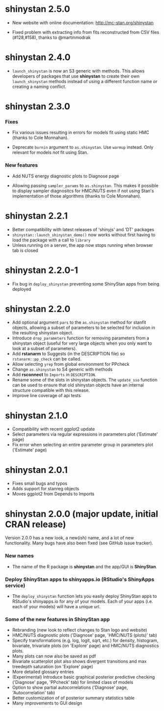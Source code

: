 # shinystan 2.5.0

* New website with online documentation: http://mc-stan.org/shinystan

* Fixed problem with extracting info from fits reconstructed from CSV files (#128,#158), thanks to @martinmodrak

# shinystan 2.4.0

* `launch_shinystan` is now an S3 generic with methods. This allows developers
of packages that use __shinystan__ to create their own `launch_shinystan`
methods instead of using a different function name or creating a naming
conflict.

# shinystan 2.3.0

### Fixes
* Fix various issues resulting in errors for models fit using static HMC (thanks
to Cole Monnahan).

* Deprecate `burnin` argument to `as.shinystan`. Use `warmup` instead. Only
relevant for models _not_ fit using Stan.

### New features

* Add NUTS energy diagnostic plots to Diagnose page

* Allowing passing `sampler_params` to `as.shinystan`. This makes it possible to
display sampler diagnositcs for HMC/NUTS even if not using Stan's implementation
of those algorithms (thanks to Cole Monnahan).

# shinystan 2.2.1

* Better compatibility with latest releases of 'shinyjs' and 'DT' packages
* `shinystan::launch_shinystan_demo()` now works without first having to load
the package with a call to `library`
* Unless running on a server, the app now stops running when browser tab is
closed

# shinystan 2.2.0-1
* Fix bug in `deploy_shinystan` preventing some ShinyStan apps from being
deployed

# shinystan 2.2.0
* Add optional argument `pars` to the `as.shinystan` method for stanfit objects,
allowing a subset of parameters to be selected for inclusion in the resulting
shinystan object.
* Introduce `drop_parameters` function for removing parameters from a shinystan
object (useful for very large objects when you only want to look at a subset of
parameters).
* Add **rstanarm** to Suggests (in the DESCRIPTION file) so `rstanarm::pp_check`
can be called.
* Allow selecting `yrep` from global environment for PPcheck
* Change `as.shinystan` to S4 generic with methods
* Add **rsconnect** to `Imports` in `DESCRIPTION`.
* Rename some of the slots in shinystan objects. The `update_sso` function can
be used to ensure that old shinystan objects have an internal structure
compatible with this release.
* Improve line coverage of api tests

# shinystan 2.1.0
* Compatibility with recent ggplot2 update
* Select parameters via regular expressions in parameters plot ('Estimate' page)
* Fix error when selecting an entire parameter group in parameters
plot ('Estimate' page)

# shinystan 2.0.1
* Fixes small bugs and typos
* Adds support for stanreg objects
* Moves ggplot2 from Depends to Imports

# shinystan 2.0.0 (major update, initial CRAN release)

Version 2.0.0 has a new look, a new(ish) name, and a lot of new functionality.
Many bugs have also been fixed (see GitHub issue tracker).


### New names
* The name of the R package is **shinystan** and the app/GUI is **ShinyStan**.

### Deploy ShinyStan apps to shinyapps.io (RStudio's ShinyApps service)
* The `deploy_shinystan` function lets you easily deploy ShinyStan apps
to RStudio's shinyapps.io for any of your models. Each of your apps
(i.e. each of your models) will have a unique url.

### Some of the new features in ShinyStan app
* Rebranding (new look to reflect changes to Stan logo and website)
* HMC/NUTS diagnostic plots ('Diagnose' page, 'HMC/NUTS (plots)' tab)
* Specify transformations (e.g. log, logit, sqrt, etc.) for density,
histogram, bivariate, trivariate plots (on 'Explore' page) and HMC/NUTS diagnostics
plots.
* Many plots can now also be saved as pdf
* Bivariate scatterplot plot also shows divergent transitions and max treedepth
saturation (on 'Explore' page)
* More detailed glossary entries
* (Experimental) Introduce basic graphical posterior predictive
checking ('Diagnose' page, 'PPcheck' tab) for limited class of models
* Option to show partial autocorrelations ('Diagnose' page, 'Autocorrelation' tab)
* Better customization of of posterior summary statistics table
* Many improvements to GUI design
